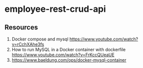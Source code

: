 # employee-rest-crud-api

## Resources
1. Docker compose and mysql https://www.youtube.com/watch?v=rCchXAhe3fs
2. How to run MySQL in a Docker container with dockerfile https://www.youtube.com/watch?v=FrKccQUeaUE
3. https://www.baeldung.com/ops/docker-mysql-container